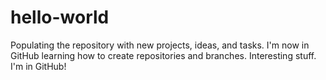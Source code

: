# hello-world
Populating the repository with new projects, ideas, and tasks.
I'm now in GitHub learning how to create repositories and branches. Interesting stuff.
I'm in GitHub!
